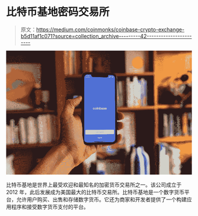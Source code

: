 # 比特币基地密码交易所

> 原文：<https://medium.com/coinmonks/coinbase-crypto-exchange-b5d11af1c071?source=collection_archive---------42----------------------->

![](img/729376a269e2353d2a25664f0da6aa1b.png)

比特币基地是世界上最受欢迎和最知名的加密货币交易所之一。该公司成立于 2012 年，此后发展成为美国最大的比特币交易所。比特币基地是一个数字货币平台，允许用户购买、出售和存储数字货币。它还为商家和开发者提供了一个构建应用程序和接受数字货币支付的平台。